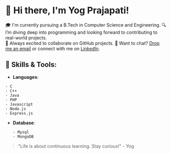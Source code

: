 # 👋 Hi there, I'm Yog Prajapati!

🎓 I'm currently pursuing a B.Tech in Computer Science and Engineering.
🔍 I’m diving deep into programming and looking forward to contributing to real-world projects.  
🤝 Always excited to collaborate on GitHub projects.
💬 Want to chat? [Drop me an email](mailto:yogprajapati08@gmail.com) or connect with me on [LinkedIn](www.linkedin.com/in/yogprajapati).

## 🧰 Skills & Tools:

- **Languages**:
 ```
- C
- C++
- Java
- PHP
- Javascript
- Node.js
- Express.js
 ```
- **Database**:
  ```
  - Mysql
  - MongoDB
  ```

> "Life is about continuous learning. Stay curious!" - Yog

